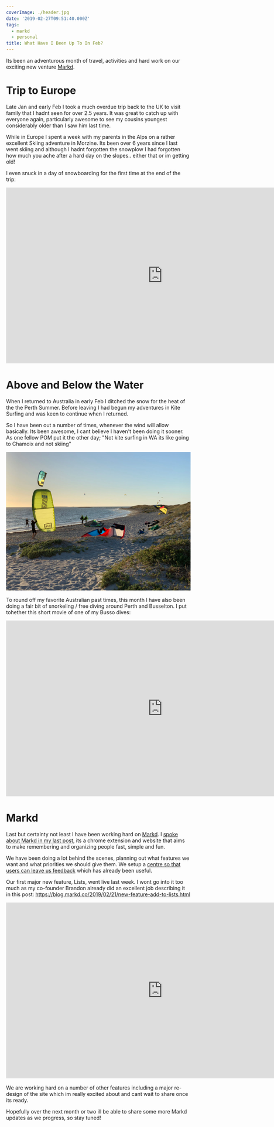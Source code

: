 ```yaml
---
coverImage: ./header.jpg
date: '2019-02-27T09:51:40.000Z'
tags:
  - markd
  - personal
title: What Have I Been Up To In Feb?
---
```


Its been an adventurous month of travel, activities and hard work on our exciting new venture [Markd](https://markd.co).

<!-- more -->

# Trip to Europe

Late Jan and early Feb I took a much overdue trip back to the UK to visit family that I hadnt seen for over 2.5 years. It was great to catch up with everyone again, particularly awesome to see my cousins youngest considerably older than I saw him last time.

While in Europe I spent a week with my parents in the Alps on a rather excellent Skiing adventure in Morzine. Its been over 6 years since I last went skiing and although I hadnt forgotten the snowplow I had forgotten how much you ache after a hard day on the slopes.. either that or im getting old!

I even snuck in a day of snowboarding for the first time at the end of the trip:

<iframe width="853" height="480" src="https://www.youtube.com/embed/rUpN_Qrh3vc" frameborder="0" allow="autoplay; encrypted-media" allowfullscreen></iframe>

# Above and Below the Water

When I returned to Australia in early Feb I ditched the snow for the heat of the the Perth Summer. Before leaving I had begun my adventures in Kite Surfing and was keen to continue when I returned.

So I have been out a number of times, whenever the wind will allow basically. Its been awesome, I cant believe I haven't been doing it sooner. As one fellow POM put it the other day; "Not kite surfing in WA its like going to Chamoix and not skiing"

[![](./kiting.jpg)](./kiting.jpg)

To round off my favorite Australian past times, this month I have also been doing a fair bit of snorkeling / free diving around Perth and Busselton. I put tohether this short movie of one of my Busso dives:

<iframe width="853" height="480" src="https://www.youtube.com/embed/YeOIC7A582M" frameborder="0" allow="autoplay; encrypted-media" allowfullscreen></iframe>

# Markd

Last but certainty not least I have been working hard on [Markd](https://markd.co). I [spoke about Markd in my last post](/personal/farewell-bamboo-hello-markd/), its a chrome extension and website that aims to make remembering and organizing people fast, simple and fun.

We have been doing a lot behind the scenes, planning out what features we want and what priorities we should give them. We setup a [centre so that users can leave us feedback](https://markd.public.makerkit.co/) which has already been useful.

Our first major new feature, Lists, went live last week. I wont go into it too much as my co-founder Brandon already did an excellent job describing it in this post: https://blog.markd.co/2019/02/21/new-feature-add-to-lists.html

<iframe width="853" height="480" src="https://www.youtube.com/embed/9_IFBqUas6s" frameborder="0" allow="autoplay; encrypted-media" allowfullscreen></iframe>

We are working hard on a number of other features including a major re-design of the site which im really excited about and cant wait to share once its ready.

Hopefully over the next month or two ill be able to share some more Markd updates as we progress, so stay tuned!
